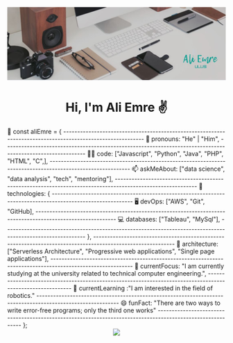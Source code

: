<img src="https://github.com/AliEmreUlus/aliemreulus/blob/main/banner.JPG?raw=true">

<h1 align="center">Hi, I'm Ali Emre ✌️</h1>


<p1>
💬 const aliEmre = {
-----------------------------------------------------------------------------------------------------------
🤵    pronouns: "He" | "Him",
-----------------------------------------------------------------------------------------------------------
✍🏻    code: ["Javascript", "Python", "Java", "PHP", "HTML", "C",],
-----------------------------------------------------------------------------------------------------------
📫    askMeAbout: ["data science", "data analysis", "tech", "mentoring"],
-----------------------------------------------------------------------------------------------------------
📡    technologies: {
-----------------------------------------------------------------------------------------------------------
🖥️        devOps: ["AWS", "Git", "GitHub],
-----------------------------------------------------------------------------------------------------------
💻        databases: ["Tableau", "MySql"],
-----------------------------------------------------------------------------------------------------------
   },
-----------------------------------------------------------------------------------------------------------
📐    architecture: ["Serverless Architecture", "Progressive web applications", "Single page applications"],
-----------------------------------------------------------------------------------------------------------
🧠    currentFocus: "I am currently studying at the university related to technical computer engineering.",
-----------------------------------------------------------------------------------------------------------
🌱    currentLearning :"I am interested in the field of robotics."
-----------------------------------------------------------------------------------------------------------
😄    funFact: "There are two ways to write error-free programs; only the third one works"
-----------------------------------------------------------------------------------------------------------
};
</p1>
<div align="center"><img src="https://media0.giphy.com/media/qgQUggAC3Pfv687qPC/giphy.gif?cid=ecf05e47ilal88pjcw4an3qpvcfk25vxbtp907mhe8dsvs9h&rid=giphy.gif&ct=g"></div>

